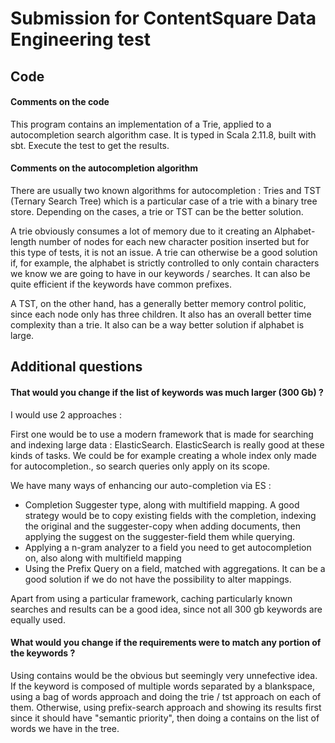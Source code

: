 # Submission for ContentSquare Data Engineering test
## Code
#### Comments on the code
This program contains an implementation of a Trie, applied to a autocompletion search algorithm case. It is typed in Scala 2.11.8,
built with sbt. Execute the test to get the results.

#### Comments on the autocompletion algorithm
There are usually two known algorithms for autocompletion : Tries and TST (Ternary Search Tree) which is a particular case of a trie with a binary tree store.
Depending on the cases, a trie or TST can be the better solution.

A trie obviously consumes a lot of memory due to it creating an Alphabet-length number of nodes for each new character position inserted but for this type of tests, it is not an issue.
A trie can otherwise be a good solution if, for example, the alphabet is strictly controlled to only contain characters we know we are going to have in our keywords / searches. It can also be quite efficient if the keywords have common prefixes.

A TST, on the other hand, has a generally better memory control politic, since each node only has three children. It also has an overall better time complexity than a trie. It also can be a way better solution if alphabet is large.

## Additional questions
#### That would you change if the list of keywords was much larger (300 Gb) ?
I would use 2 approaches : 

First one would be to use a modern framework that is made for searching and indexing large data : ElasticSearch. ElasticSearch is really good at these kinds of tasks. We could be for example creating a whole index only made for autocompletion., so search queries only apply on its scope. 

We have many ways of enhancing our auto-completion via ES : 

- Completion Suggester type, along with multifield mapping. A good strategy would be to copy existing fields with the completion, indexing the original and the suggester-copy when adding documents, then applying the suggest on the suggester-field them while querying.
- Applying a n-gram analyzer to a field you need to get autocompletion on, also along with multifield mapping
- Using the Prefix Query on a field, matched with aggregations. It can be a good solution if we do not have the possibility to alter mappings.

Apart from using a particular framework, caching particularly known searches and results can be a good idea, since not all 300 gb keywords are equally used.

#### What would you change if the requirements were to match any portion of the keywords ?
Using contains would be the obvious but seemingly very unnefective idea.
If the keyword is composed of multiple words separated by a blankspace, using a bag of words approach and doing the trie / tst approach on each of them.
Otherwise, using prefix-search approach and showing its results first since it should have "semantic priority", then doing a contains on the list of words we have in the tree.
